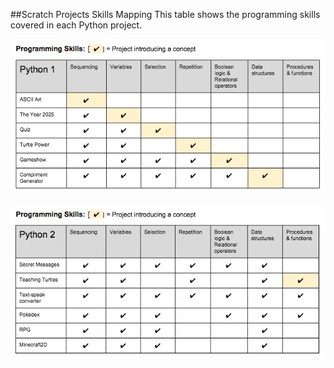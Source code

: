 ##Scratch Projects Skills Mapping
This table shows the programming skills covered in each Python project.

![Python 1](images/mapping/python1map.png)

![Python 2](images/mapping/python2map.png)
